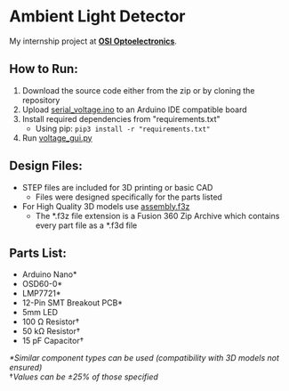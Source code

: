 # Ambient Light Detector
My internship project at **[OSI Optoelectronics](https://www.osioptoelectronics.com/)**.

## How to Run:
1. Download the source code either from the zip or by cloning the repository
2. Upload [serial_voltage.ino](https://github.com/alexhool/Ambient-Light-Detector/blob/master/Ambient%20Light%20Detector/serial_voltage/serial_voltage.ino) to an Arduino IDE compatible board
3. Install required dependencies from "requirements.txt"
   - Using pip: `pip3 install -r "requirements.txt"` 
4. Run [voltage_gui.py](https://github.com/alexhool/Ambient-Light-Detector/blob/master/Ambient%20Light%20Detector/voltage_gui.py)

## Design Files:
- STEP files are included for 3D printing or basic CAD
  - Files were designed specifically for the parts listed 
- For High Quality 3D models use [assembly.f3z](https://github.com/alexhool/Ambient-Light-Detector/blob/master/Design%20Files/assembly.f3z)
  - The *.f3z file extension is a Fusion 360 Zip Archive which contains every part file as a *.f3d file

## Parts List:
- Arduino Nano*
- OSD60-0*
- LMP7721*
- 12-Pin SMT Breakout PCB*
- 5mm LED
- 100 Ω Resistor†
- 50 kΩ Resistor†
- 15 pF Capacitor†

*\*Similar component types can be used (compatibility with 3D models not ensured)*\
†*Values can be ±25% of those specified*

